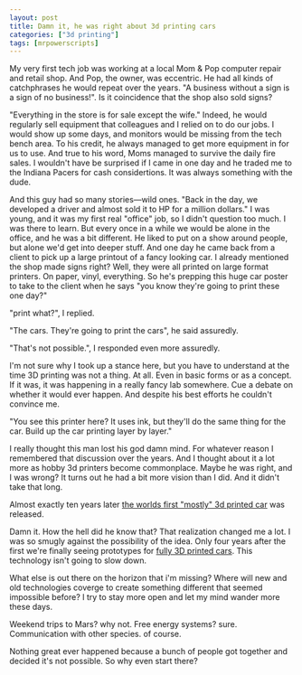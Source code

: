 ```yaml
---
layout: post
title: Damn it, he was right about 3d printing cars
categories: ["3d printing"]
tags: [mrpowerscripts]
---
```


My very first tech job was working at a local Mom & Pop computer repair and retail shop. And Pop, the owner, was eccentric. He had all kinds of catchphrases he would repeat over the years. "A business without a sign is a sign of no business!". Is it coincidence that the shop also sold signs? 

"Everything in the store is for sale except the wife." Indeed, he would regularly sell equipment that colleagues and I relied on to do our jobs. I would show up some days, and monitors would be missing from the tech bench area. To his credit, he always managed to get more equipment in for us to use. And true to his word, Moms managed to survive the daily fire sales. I wouldn't have be surprised if I came in one day and he traded me to the Indiana Pacers for cash considertions.  It was always something with the dude. 

And this guy had so many stories—wild ones. "Back in the day, we developed a driver and almost sold it to HP for a million dollars." I was young, and it was my first real "office" job, so I didn't question too much. I was there to learn. But every once in a while we would be alone in the office, and he was a bit different. He liked to put on a show around people, but alone we'd get into deeper stuff. And one day he came back from a client to pick up a large printout of a fancy looking car. I already mentioned the shop made signs right? Well, they were all printed on large format printers. On paper, vinyl, everything. So he's prepping this huge car poster to take to the client when he says "you know they're going to print these one day?"

"print what?", I replied.

"The cars. They're going to print the cars", he said assuredly.

"That's not possible.", I responded even more assuredly.

I'm not sure why I took up a stance here, but you have to understand at the time 3D printing was not a thing. At all. Even in basic forms or as a concept. If it was, it was happening in a really fancy lab somewhere. Cue a debate on whether it would ever happen. And despite his best efforts he couldn't convince me.

"You see this printer here? It uses ink, but they'll do the same thing for the car. Build up the car printing layer by layer."

I really thought this man lost his god damn mind. For whatever reason I remembered that discussion over the years. And I thought about it a lot more as hobby 3d printers become commonplace. Maybe he was right, and I was wrong? It turns out he had a bit more vision than I did. And it didn't take that long.

Almost exactly ten years later [the worlds first "mostly" 3d printed car](https://www.popularmechanics.com/cars/a16726/local-motors-strati-roadster-test-drive/) was released.

Damn it. How the hell did he know that? That realization changed me a lot. I was so smugly against the possibility of the idea. Only four years after the first we're finally seeing prototypes for [fully 3D printed cars](https://local12.com/news/around-the-web/german-3d-company-creates-prototype-of-fully-3d-printed-car). This technology isn't going to slow down.

What else is out there on the horizon that i'm missing? Where will new and old technologies coverge to create something different that seemed impossible before? I try to stay more open and let my mind wander more these days. 

Weekend trips to Mars? why not. Free energy systems? sure. Communication with other species. of course.

Nothing great ever happened because a bunch of people got together and decided it's not possible. So why even start there?